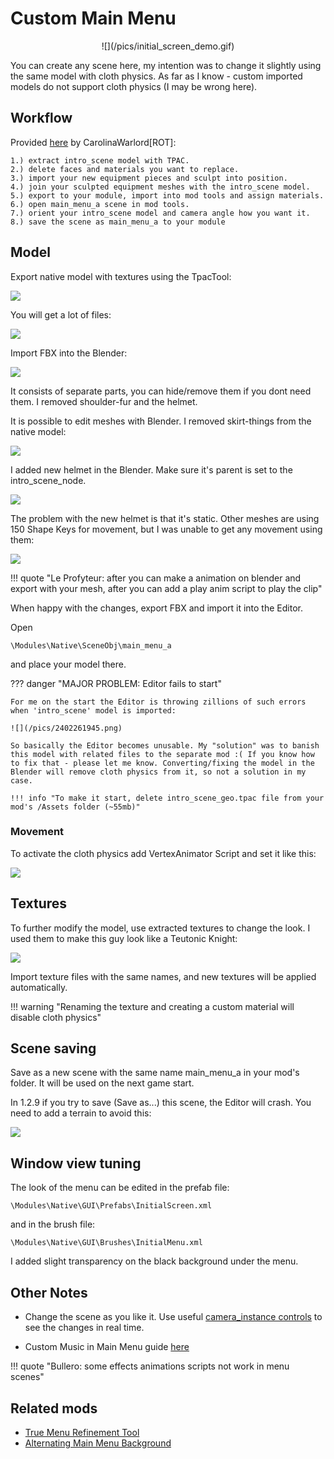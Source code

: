 # Custom Main Menu

<center>
![](/pics/initial_screen_demo.gif)
</center>

You can create any scene here, my intention was to change it slightly using the same model with cloth physics. As far as I know - custom imported models do not support cloth physics (I may be wrong here).

## Workflow

Provided [here](https://discord.com/channels/411286129317249035/761302555308720148/997136349289267260) by CarolinaWarlord[ROT]:

    1.) extract intro_scene model with TPAC.
    2.) delete faces and materials you want to replace.
    3.) import your new equipment pieces and sculpt into position.
    4.) join your sculpted equipment meshes with the intro_scene model.
    5.) export to your module, import into mod tools and assign materials.
    6.) open main_menu_a scene in mod tools.
    7.) orient your intro_scene model and camera angle how you want it.
    8.) save the scene as main_menu_a to your module

## Model

Export native model with textures using the TpacTool:

![](/pics/2402261842.png)

You will get a lot of files:

![](/pics/2402261848.png)

Import FBX into the Blender:

![](/pics/2402261844.png)

It consists of separate parts, you can hide/remove them if you dont need them. I removed shoulder-fur and the helmet.

It is possible to edit meshes with Blender. I removed skirt-things from the native model:

![](/pics/2402261850.png)

I added new helmet in the Blender. Make sure it's parent is set to the intro_scene_node.

![](/pics/2402261853.png)

The problem with the new helmet is that it's static. Other meshes are using 150 Shape Keys for movement, but I was unable to get any movement using them:

![](/pics/2402261859.png)

!!! quote "Le Profyteur: after you can make a animation on blender and export with your mesh, after you can add a play anim script to play the clip"

When happy with the changes, export FBX and import it into the Editor.

Open

    \Modules\Native\SceneObj\main_menu_a

and place your model there. 

??? danger "MAJOR PROBLEM: Editor fails to start"

    For me on the start the Editor is throwing zillions of such errors when 'intro_scene' model is imported:

    ![](/pics/2402261945.png)

    So basically the Editor becomes unusable. My "solution" was to banish this model with related files to the separate mod :( If you know how to fix that - please let me know. Converting/fixing the model in the Blender will remove cloth physics from it, so not a solution in my case.

    !!! info "To make it start, delete intro_scene_geo.tpac file from your mod's /Assets folder (~55mb)"

### Movement

To activate the cloth physics add VertexAnimator Script and set it like this:

![](/pics/2402262008.png)


## Textures

To further modify the model, use extracted textures to change the look. I used them to make this guy look like a Teutonic Knight:

![](/pics/2402261950.png)

Import texture files with the same names, and new textures will be applied automatically.

!!! warning "Renaming the texture and creating a custom material will disable cloth physics"

## Scene saving

Save as a new scene with the same name main_menu_a in your mod's folder. It will be used on the next game start.

In 1.2.9 if you try to save (Save as...) this scene, the Editor will crash. You need to add a terrain to avoid this:

![](/pics/2402262011.png)


## Window view tuning

The look of the menu can be edited in the prefab file:

    \Modules\Native\GUI\Prefabs\InitialScreen.xml

and in the brush file:

    \Modules\Native\GUI\Brushes\InitialMenu.xml

I added slight transparency on the black background under the menu.

## Other Notes

* Change the scene as you like it. Use useful [camera_instance controls](/editor/scenes/#camera-instance) to see the changes in real time.

* Custom Music in Main Menu guide [here](/modding/sound/#custom-music-in-main-menu)

!!! quote "Bullero: some effects animations scripts not work in menu scenes"


## Related mods

* [True Menu Refinement Tool](https://www.nexusmods.com/mountandblade2bannerlord/mods/5233)
* [Alternating Main Menu Background](https://www.nexusmods.com/mountandblade2bannerlord/mods/2885)
